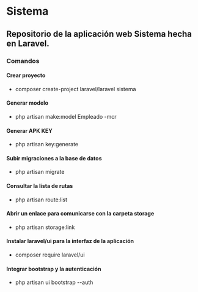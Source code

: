 # Sistema

## Repositorio de la aplicación web Sistema hecha en Laravel.

### Comandos

#### Crear proyecto

-   composer create-project laravel/laravel sistema

#### Generar modelo

-   php artisan make:model Empleado -mcr

#### Generar APK KEY

-   php artisan key:generate

#### Subir migraciones a la base de datos

-   php artisan migrate

#### Consultar la lista de rutas

-   php artisan route:list

#### Abrir un enlace para comunicarse con la carpeta storage

-   php artisan storage:link

#### Instalar laravel/ui para la interfaz de la aplicación

-   composer require laravel/ui

#### Integrar bootstrap y la autenticación

-   php artisan ui bootstrap --auth
